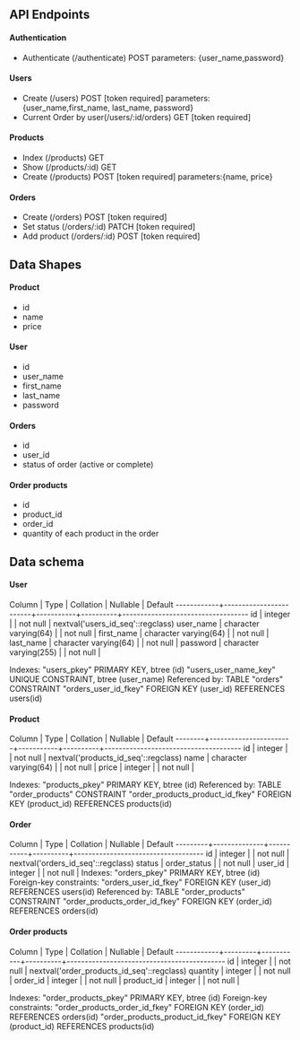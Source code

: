 ## API Endpoints

#### Authentication
- Authenticate (/authenticate) POST
 parameters: {user_name,password}

#### Users
- Create (/users) POST [token required]
 parameters: {user_name,first_name, last_name, password}
- Current Order by user(/users/:id/orders) GET [token required]

#### Products
- Index (/products) GET 
- Show (/products/:id) GET 
- Create (/products) POST [token required]
 parameters:{name, price} 

#### Orders
- Create (/orders) POST [token required]
- Set status (/orders/:id) PATCH [token required]
- Add product (/orders/:id) POST [token required]

## Data Shapes
#### Product
- id
- name
- price
#### User
- id
- user_name
- first_name
- last_name
- password

#### Orders
- id
- user_id
- status of order (active or complete)

#### Order products
- id
- product_id
- order_id
- quantity of each product in the order


## Data schema

#### User
   Column   |          Type          | Collation | Nullable |              Default
------------+------------------------+-----------+----------+-----------------------------------
 id         | integer                |           | not null | nextval('users_id_seq'::regclass)
 user_name  | character varying(64)  |           | not null |
 first_name | character varying(64)  |           | not null |
 last_name  | character varying(64)  |           | not null |
 password   | character varying(255) |           | not null |

 Indexes:
    "users_pkey" PRIMARY KEY, btree (id)
    "users_user_name_key" UNIQUE CONSTRAINT, btree (user_name)
Referenced by:
    TABLE "orders" CONSTRAINT "orders_user_id_fkey" FOREIGN KEY (user_id) REFERENCES users(id)

#### Product
 Column |         Type          | Collation | Nullable |               Default
--------+-----------------------+-----------+----------+--------------------------------------
 id     | integer               |           | not null | nextval('products_id_seq'::regclass)
 name   | character varying(64) |           | not null |
 price  | integer               |           | not null |

 Indexes:
    "products_pkey" PRIMARY KEY, btree (id)
Referenced by:
    TABLE "order_products" CONSTRAINT "order_products_product_id_fkey" FOREIGN KEY (product_id) REFERENCES products(id)


#### Order

 Column  |     Type     | Collation | Nullable |              Default
---------+--------------+-----------+----------+------------------------------------
 id      | integer      |           | not null | nextval('orders_id_seq'::regclass)
 status  | order_status |           | not null |
 user_id | integer      |           | not null |
Indexes:
    "orders_pkey" PRIMARY KEY, btree (id)
Foreign-key constraints:
    "orders_user_id_fkey" FOREIGN KEY (user_id) REFERENCES users(id)
Referenced by:
    TABLE "order_products" CONSTRAINT "order_products_order_id_fkey" FOREIGN KEY (order_id) REFERENCES orders(id)

#### Order products

   Column   |  Type   | Collation | Nullable |                  Default
------------+---------+-----------+----------+--------------------------------------------
 id         | integer |           | not null | nextval('order_products_id_seq'::regclass)
 quantity   | integer |           | not null |
 order_id   | integer |           | not null |
 product_id | integer |           | not null |

Indexes:
    "order_products_pkey" PRIMARY KEY, btree (id)
Foreign-key constraints:
    "order_products_order_id_fkey" FOREIGN KEY (order_id) REFERENCES orders(id)
    "order_products_product_id_fkey" FOREIGN KEY (product_id) REFERENCES products(id)